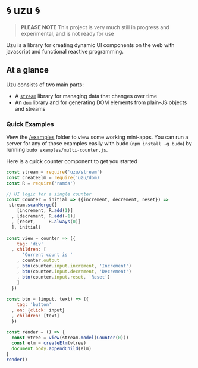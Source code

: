 # :cyclone: uzu :cyclone:

> **PLEASE NOTE** This project is very much still in progress and experimental, and is not ready for use

Uzu is a library for creating dynamic UI components on the web with javascript and functional reactive programming.

## At a glance

Uzu consists of two main parts:
* A [`stream`](/stream) library for managing data that changes over time
* An [`dom`](/dom) library and for generating DOM elements from plain-JS objects and streams

### Quick Examples

View the [/examples](/examples) folder to view some working mini-apps. You can run a server for any of those examples easily with budo (`npm install -g budo`) by running `budo examples/multi-counter.js`.

Here is a quick counter component to get you started

```js
const stream = require('uzu/stream')
const createElm = require('uzu/dom)
const R = require('ramda')

// UI logic for a single counter
const Counter = initial => ({increment, decrement, reset}) =>
 stream.scanMerge([
    [increment, R.add(1)]
  , [decrement, R.add(-1)]
  , [reset,     R.always(0)]
  ], initial)
  
const view = counter => ({
    tag: 'div'
  , children: [
      'Current count is '
    , counter.output
    , btn(counter.input.increment, 'Increment')
    , btn(counter.input.decrement, 'Decrement')
    , btn(counter.input.reset, 'Reset')
    ]
  })
  
const btn = (input, text) => ({
    tag: 'button'
  , on: {click: input}
  , children: [text]
  })

const render = () => {
  const vtree = view(stream.model(Counter(0)))
  const elm = createElm(vtree)
  document.body.appendChild(elm)
}
render()

```

